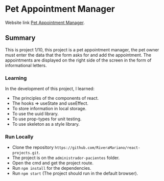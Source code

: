 # Pet Appointment Manager

Website link [Pet Appointment Manager](https://administrador-pacientes-mrivera.netlify.app/).

## Summary

This is project 1/10, this project is a pet appointment manager, the pet owner must enter the data that the form asks for and add the appointment. The appointments are displayed on the right side of the screen in the form of informational letters. 

### Learning 

In the development of this project, I learned: 
- The principles of the components of react. 
- The hooks => useState and useEffect. 
- To store information in local storage. 
- To use the uuid library.
- To use prop-types for unit testing.
- To use skeleton as a style library.

### Run Locally

- Clone the repository `https://github.com/RiveraMariano/react-projects.git`.
- The project is on the `administrador-pacientes` folder.
- Open the cmd and get the project route.
- Run `npm install` for the dependencies.
- Run `npm start` (The project should run in the default browser).
